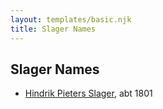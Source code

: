 ```yaml
---
layout: templates/basic.njk
title: Slager Names
---
```

## Slager Names
- [Hindrik Pieters Slager](/people/5/59390240), abt 1801
